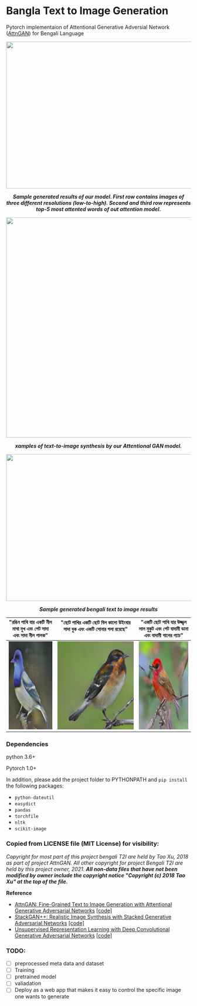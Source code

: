 # Bangla Text to Image  Generation
Pytorch implementaion of Attentional Generative Adversial Network ([AttnGAN](http://openaccess.thecvf.com/content_cvpr_2018/papers/Xu_AttnGAN_Fine-Grained_Text_CVPR_2018_paper.pdf)) for Bengali Language

<p align="center">
  <img src="examples/archi.png" align="center" width="1000" height="400" />
</p>

<p align="center"><b><i>Sample generated results of our model. First row contains images of three different resolutions (low-to-high). Second and third row represents top-5 most attented words of out attention model.</i></b></p>
<p align="center">
  <img src="examples/t2i_home.png" align="center" width="1000" height="600" />
</p>

<p align="center"><b><i>xamples of text-to-image synthesis by our Attentional GAN model.</i></b></p>
<p align="center">
  <img src="examples/T2I_samples.png" align="center" width="1000" height="400" />
</p>

<p align="center"><b><i>Sample generated bengali text to image results</i></b></p>

| "রঙিন পাখি যার একটি নীল মাথা মুখ এবং  পেট সাদা এবং সাদা নীল পালক" | "ছোট পাখির একটি ছোট বিল কালো উইংবার সাদা বুক এবং একটি সোনার গলা রয়েছে" <img width=240/>| "একটি ছোট পাখি যার উজ্জ্বল লাল মুকুট এবং পেট বাদামী ডানা এবং বাদামী গালের প্যাচ" |
|:--:|:--:|:--:|
<img src="examples/blue.png" width="240" height="240"/> | <img src="examples/black.png" width="240" height="240"/> | <img src="examples/red.png" width="240" height="240"/> |



### Dependencies
python 3.6+

Pytorch 1.0+

In addition, please add the project folder to PYTHONPATH and `pip install` the following packages:
- `python-dateutil`
- `easydict`
- `pandas`
- `torchfile`
- `nltk`
- `scikit-image`

### Copied from LICENSE file (MIT License) for visibility:
*Copyright for most part of this project bengali T2I are held by Tao Xu, 2018 as part of project AttnGAN. All other copyright for project Bengali T2I are held by this project owner, 2021. __All non-data files that have not been modified by owner include the copyright notice "Copyright (c) 2018 Tao Xu" at the top of the file.__*


**Reference**

- [AttnGAN: Fine-Grained Text to Image Generation with Attentional Generative Adversarial Networks](https://arxiv.org/abs/1711.10485) [[code]](https://github.com/taoxugit/AttnGAN)
- [StackGAN++: Realistic Image Synthesis with Stacked Generative Adversarial Networks](https://arxiv.org/abs/1710.10916) [[code]](https://github.com/hanzhanggit/StackGAN-v2)
- [Unsupervised Representation Learning with Deep Convolutional Generative Adversarial Networks](https://arxiv.org/abs/1511.06434) [[code]](https://github.com/carpedm20/DCGAN-tensorflow)


### TODO:
- [ ] preprocessed meta data and dataset 
- [ ] Training 
- [ ] pretrained model
- [ ] valiadation
- [ ] Deploy as a web app that makes it easy to control the specific image one wants to generate
